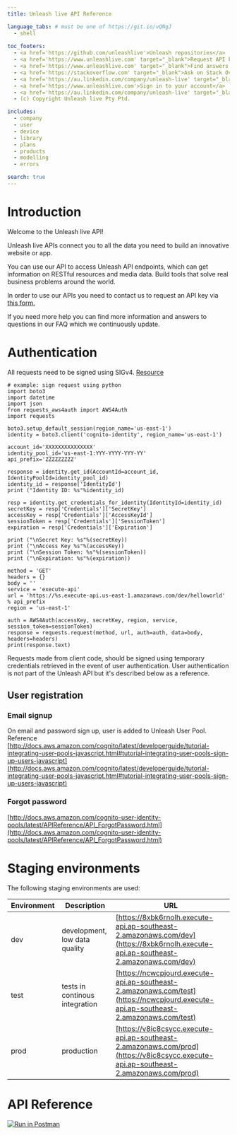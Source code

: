 ```yaml
---
title: Unleash live API Reference

language_tabs: # must be one of https://git.io/vQNgJ
  - shell
  
toc_footers:
  - <a href='https://github.com/unleashlive'>Unleash repositories</a>
  - <a href='https://www.unleashlive.com' target="_blank">Request API key</a>
  - <a href='https://www.unleashlive.com' target="_blank">Find answers in our FAQ</a>
  - <a href='https://stackoverflow.com' target="_blank">Ask on Stack Overflow</a>
  - <a href='https://au.linkedin.com/company/unleash-live' target="_blank">Follow us on LinkedIn</a>
  - <a href='https://www.unleashlive.com'>Sign in to your account</a>
  - <a href='https://au.linkedin.com/company/unleash-live' target="_blank">Join the team!</a>
  - (c) Copyright Unleash live Pty Ptd.

includes:
  - company
  - user
  - device
  - library
  - plans
  - products
  - modelling
  - errors

search: true
---
```


# Introduction

Welcome to the Unleash live API!

Unleash live APIs connect you to all the data you need to build an innovative website or app.

You can use our API to access Unleash API endpoints, which can get information on RESTful resources and media data.
Build tools that solve real business problems around the world.

<aside class="success">
In order to use our APIs you need to contact us to request an API key via <a href='https://www.unleashlive.com' target="_blank">this form.</a>

If you need more help you can find more information and answers to questions in our FAQ which we continuously update.
</aside>

# Authentication

All requests need to be signed using SIGv4.  [Resource](http://docs.aws.amazon.com/general/latest/gr/sigv4_signing.html)

```
# example: sign request using python
import boto3
import datetime
import json
from requests_aws4auth import AWS4Auth
import requests

boto3.setup_default_session(region_name='us-east-1')
identity = boto3.client('cognito-identity', region_name='us-east-1')

account_id='XXXXXXXXXXXXXXX'
identity_pool_id='us-east-1:YYY-YYYY-YYY-YY'
api_prefix='ZZZZZZZZZ'

response = identity.get_id(AccountId=account_id, IdentityPoolId=identity_pool_id)
identity_id = response['IdentityId']
print ("Identity ID: %s"%identity_id)

resp = identity.get_credentials_for_identity(IdentityId=identity_id)
secretKey = resp['Credentials']['SecretKey']
accessKey = resp['Credentials']['AccessKeyId']
sessionToken = resp['Credentials']['SessionToken']
expiration = resp['Credentials']['Expiration']

print ("\nSecret Key: %s"%(secretKey))
print ("\nAccess Key %s"%(accessKey))
print ("\nSession Token: %s"%(sessionToken))
print ("\nExpiration: %s"%(expiration))

method = 'GET'
headers = {}
body = ''
service = 'execute-api'
url = 'https://%s.execute-api.us-east-1.amazonaws.com/dev/helloworld' % api_prefix
region = 'us-east-1'

auth = AWS4Auth(accessKey, secretKey, region, service, session_token=sessionToken)
response = requests.request(method, url, auth=auth, data=body, headers=headers)
print(response.text)
```
Requests made from client code, should be signed using temporary credentials retrieved in the event of user authentication.
User authentication is not part of the Unleash API but it's described below as a reference.

## User registration

### Email signup

On email and password sign up, user is added to Unleash User Pool. 
Reference [http://docs.aws.amazon.com/cognito/latest/developerguide/tutorial-integrating-user-pools-javascript.html#tutorial-integrating-user-pools-sign-up-users-javascript](http://docs.aws.amazon.com/cognito/latest/developerguide/tutorial-integrating-user-pools-javascript.html#tutorial-integrating-user-pools-sign-up-users-javascript)

### Forgot password
[http://docs.aws.amazon.com/cognito-user-identity-pools/latest/APIReference/API_ForgotPassword.html](http://docs.aws.amazon.com/cognito-user-identity-pools/latest/APIReference/API_ForgotPassword.html)

# Staging environments

The following staging environments are used:

Environment | Description | URL
-------------- | -------------- | --------------
dev | development, low data quality | [https://8xbk6rnolh.execute-api.ap-southeast-2.amazonaws.com/dev](https://8xbk6rnolh.execute-api.ap-southeast-2.amazonaws.com/dev)
test |  tests in continous integration | [https://ncwcpjourd.execute-api.ap-southeast-2.amazonaws.com/test](https://ncwcpjourd.execute-api.ap-southeast-2.amazonaws.com/test)
prod |  production  | [https://v8ic8csycc.execute-api.ap-southeast-2.amazonaws.com/prod](https://v8ic8csycc.execute-api.ap-southeast-2.amazonaws.com/prod)

# API Reference


[![Run in Postman](https://run.pstmn.io/button.svg)](https://app.getpostman.com/run-collection/e7ac03ad09c771821f2a)